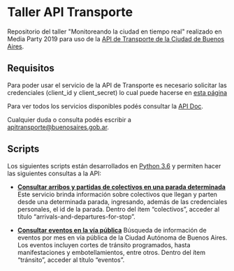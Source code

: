 # Taller API Transporte

Repositorio del taller "Monitoreando la ciudad en tiempo real" realizado en Media Party 2019 para uso de la [API de Transporte de la Ciudad de Buenos Aires](https://www.buenosaires.gob.ar/desarrollourbano/transporte/apitransporte).

## Requisitos

Para poder usar el servicio de la API de Transporte es necesario solicitar las credenciales (client_id y client_secret) lo cual puede hacerse en [esta página](https://www.buenosaires.gob.ar/form/formulario-de-registro-api-transporte)

Para ver todos los servicios disponibles podés consultar la [API Doc](https://www.buenosaires.gob.ar/desarrollourbano/transporte/apitransporte/api-doc).

Cualquier duda o consulta podés escribir a [apitransporte@buenosaires.gob.ar](mailto:apitransporte@buenosaires.gob.ar).

## Scripts
Los siguientes scripts están desarrollados en [Python 3.6](https://www.python.org/downloads/release/python-360/) y permiten hacer las siguientes consultas a la API:

* **[Consultar arribos y partidas de colectivos en una parada determinada](https://github.com/datosgcba/taller-api-transporte/blob/master/colectivos-arribos-partidas.ipynb)**
Este servicio brinda información sobre colectivos que llegan y parten desde una determinada parada, ingresando, además de las credenciales personales, el id de la parada. 
Dentro del ítem “colectivos”, acceder al título “arrivals-and-departures-for-stop”.

* **[Consultar eventos en la vía pública](https://github.com/datosgcba/taller-api-transporte/blob/master/eventos.ipynb)**
Búsqueda de información de eventos por mes en vía pública de la Ciudad Autónoma de Buenos Aires. Los eventos incluyen cortes de tránsito programados, hasta manifestaciones y embotellamientos, entre otros. 
Dentro del ítem “tránsito”, acceder al título “eventos”.
